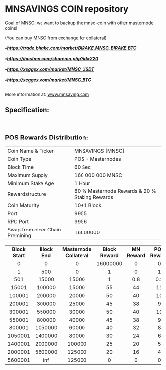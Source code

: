 <h1>MNSAVINGS COIN repository</h1>
<p>  Goal of MNSC: 
we want to backup the mnsc-coin with other masternode coins! <p>
<p>

(You can buy MNSC from exchange for collateral) <br>
<br> ***•https://trade.birake.com/market/BIRAKE.MNSC_BIRAKE.BTC*** <br>
<br> ***•https://ihostmn.com/sharemn.php?id=220*** <br>
<br> ***•https://xeggex.com/market/MNSC_USDT*** <br>
<br> ***•https://xeggex.com/market/MNSC_BTC*** <br>

<br> More information at: www.mnsaving.com <br>
  
  
<h2><strong>Specification:</strong></h2>
<table>
<tbody>
<tr>
<td>Coin Name & Ticker</td>
<td>MNSAVINGS [MNSC]</td>
</tr>
<tr>
<td>Coin Type</td>
<td>POS + Masternodes</td>
</tr>
<tr>
<td>Block Time</td>
<td>60 Sec</td>
</tr>
<tr>
<td>Maximum Supply</td>
<td>160 000 000 MNSC</td>
</tr>
<tr>
<td>Minimum Stake Age</td>
<td>1 Hour</td>
</tr>
<tr>
<td>Rewardstructure</td>
<td>80 % Masternode Rewards & 20 % Staking Rewards</td>
</tr>
<tr>
<td>Coin Maturity</td>
<td>10+1 Block</td>
</tr>
<tr>
<td>Port</td>
<td>9955</td>
</tr>
<tr>
<td>RPC Port</td>
<td>9956</td>
</tr>
<tr>
<td>Swap from older Chain Premining</td>
<td>16000000</td>
</tr>
</tbody>
<br>
<h2><strong>POS Rewards Distribution:</strong></h2>
<table border="0" width="600" cellspacing="2" cellpadding="2"><colgroup><col width="26" /><col width="106" /><col width="98" /><col width="126" /><col width="130" /><col width="118" /></colgroup>
<tbody>
<tr>
<td class="xl65" style="width: 120px; text-align: center;"><strong>Block Start</strong></td>
<td class="xl65" style="width: 120px; text-align: center;"><strong>Block End</strong></td>
<td class="xl65" style="width: 180px; text-align: center;"><strong>Masternode Collateral</strong></td>
<td class="xl65" style="width: 120px; text-align: center;"><strong>Block Reward</strong></td>
<td class="xl65" style="width: 120px; text-align: center;"><strong>MN Reward</strong></td>
<td class="xl66" style="width: 120px; text-align: center;"><strong>POS Reward</strong></td>
</tr>
  <tr>
<td class="xl65" style="width: 120px; text-align: center;">0</td>
<td class="xl65" style="width: 120px; text-align: center;">0</td>
<td class="xl65" style="width: 180px; text-align: center;">0</td>
<td class="xl65" style="width: 120px; text-align: center;">16000000</td>
<td class="xl65" style="width: 120px; text-align: center;">0</td>
<td class="xl66" style="width: 120px; text-align: center;">0</td>
</tr>
<tr>
<td class="xl65" style="width: 120px; text-align: center;">1</td>
<td class="xl65" style="width: 120px; text-align: center;">500</td>
<td class="xl65" style="width: 180px; text-align: center;">0</td>
<td class="xl65" style="width: 120px; text-align: center;">1</td>
<td class="xl65" style="width: 120px; text-align: center;">0</td>
<td class="xl66" style="width: 120px; text-align: center;">1</td>
</tr>
<tr>
<td class="xl65" style="width: 120px; text-align: center;">501</td>
<td class="xl65" style="width: 120px; text-align: center;">15000</td>
<td class="xl65" style="width: 180px; text-align: center;">15000</td>
<td class="xl65" style="width: 120px; text-align: center;">1</td>
<td class="xl65" style="width: 120px; text-align: center;">0.8</td>
<td class="xl65" style="width: 120px; text-align: center;">0.2</td>
</tr>
<tr>
<td class="xl65" style="width: 120px; text-align: center;">15001</td>
<td class="xl65" style="width: 120px; text-align: center;">100000</td>
<td class="xl65" style="width: 180px; text-align: center;">15000</td>
<td class="xl65" style="width: 120px; text-align: center;">55</td>
<td class="xl65" style="width: 120px; text-align: center;">44</td>
<td class="xl66" style="width: 120px; text-align: center;">11</td>
</tr>
<tr>
<td class="xl65" style="width: 120px; text-align: center;">100001</td>
<td class="xl65" style="width: 120px; text-align: center;">200000</td>
<td class="xl65" style="width: 180px; text-align: center;">20000</td>
<td class="xl65" style="width: 120px; text-align: center;">50</td>
<td class="xl65" style="width: 120px; text-align: center;">40</td>
<td class="xl66" style="width: 120px; text-align: center;">10</td>
</tr>
<tr>
<td class="xl65" style="width: 120px; text-align: center;">200001</td>
<td class="xl65" style="width: 120px; text-align: center;">300000</td>
<td class="xl65" style="width: 180px; text-align: center;">25000</td>
<td class="xl65" style="width: 120px; text-align: center;">45</td>
<td class="xl65" style="width: 120px; text-align: center;">38</td>
<td class="xl66" style="width: 120px; text-align: center;">9</td>
</tr>
<tr>
<td class="xl65" style="width: 120px; text-align: center;">300001</td>
<td class="xl65" style="width: 120px; text-align: center;">550000</td>
<td class="xl65" style="width: 180px; text-align: center;">30000</td>
<td class="xl65" style="width: 120px; text-align: center;">50</td>
<td class="xl65" style="width: 120px; text-align: center;">40</td>
<td class="xl66" style="width: 120px; text-align: center;">10</td>
</tr>
<tr>
<td class="xl65" style="width: 120px; text-align: center;">550001</td>
<td class="xl65" style="width: 120px; text-align: center;">800000</td>
<td class="xl65" style="width: 180px; text-align: center;">40000</td>
<td class="xl65" style="width: 120px; text-align: center;">45</td>
<td class="xl65" style="width: 120px; text-align: center;">38</td>
<td class="xl66" style="width: 120px; text-align: center;">9</td>
</tr>
<tr>
<td class="xl65" style="width: 120px; text-align: center;">800001</td>
<td class="xl65" style="width: 120px; text-align: center;">1050000</td>
<td class="xl65" style="width: 180px; text-align: center;">60000</td>
<td class="xl65" style="width: 120px; text-align: center;">40</td>
<td class="xl65" style="width: 120px; text-align: center;">32</td>
<td class="xl66" style="width: 120px; text-align: center;">8</td>
</tr>
<tr>
<td class="xl65" style="width: 120px; text-align: center;">1050001</td>
<td class="xl65" style="width: 120px; text-align: center;">1400000</td>
<td class="xl65" style="width: 180px; text-align: center;">80000</td>
<td class="xl65" style="width: 120px; text-align: center;">30</td>
<td class="xl65" style="width: 120px; text-align: center;">24</td>
<td class="xl66" style="width: 120px; text-align: center;">6</td>
</tr>
<tr>
<td class="xl65" style="width: 120px; text-align: center;">1400001</td>
<td class="xl65" style="width: 120px; text-align: center;">2000000</td>
<td class="xl65" style="width: 180px; text-align: center;">100000</td>
<td class="xl65" style="width: 120px; text-align: center;">25</td>
<td class="xl65" style="width: 120px; text-align: center;">20</td>
<td class="xl66" style="width: 120px; text-align: center;">5</td>
</tr>
<tr>
<td class="xl65" style="width: 120px; text-align: center;">2000001</td>
<td class="xl65" style="width: 120px; text-align: center;">5600000</td>
<td class="xl65" style="width: 180px; text-align: center;">125000</td>
<td class="xl65" style="width: 120px; text-align: center;">20</td>
<td class="xl65" style="width: 120px; text-align: center;">16</td>
<td class="xl66" style="width: 120px; text-align: center;">4</td>
</tr>
<tr>
<td class="xl65" style="width: 120px; text-align: center;">5600001</td>
<td class="xl65" style="width: 120px; text-align: center;">inf</td>
<td class="xl65" style="width: 180px; text-align: center;">125000</td>
<td class="xl65" style="width: 120px; text-align: center;">0</td>
<td class="xl65" style="width: 120px; text-align: center;">0</td>
<td class="xl66" style="width: 120px; text-align: center;">0</td>
</tr>
</tbody>
</table>
